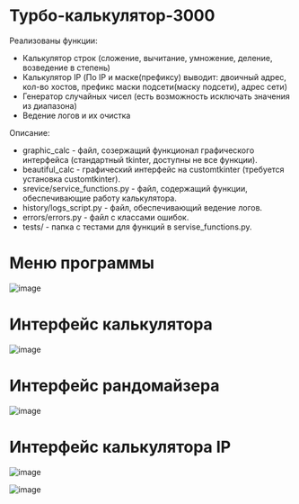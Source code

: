 # Турбо-калькулятор-3000

Реализованы функции:

- Калькулятор строк (сложение, вычитание, умножение, деление, возведение в степень)
- Калькулятор IP (По IP и маске(префиксу) выводит: двоичный адрес, кол-во хостов, префикс маски подсети(маску подсети), адрес сети)
- Генератор случайных чисел (есть возможность исключать значения из диапазона)
- Ведение логов и их очистка

Описание:

- graphic_calc - файл, созержащий функционал графического интерфейса (стандартный tkinter, доступны не все функции).
- beautiful_calc - графический интерфейс на customtkinter (требуется установка customtkinter).
- srevice/service_functions.py - файл, содержащий функции, обеспечивающие работу калькулятора.
- history/logs_script.py - файл, обеспечивающий ведение логов.
- errors/errors.py - файл с классами ошибок.
- tests/ - папка с тестами для функций в servise_functions.py.

# Меню программы

![image](https://github.com/user-attachments/assets/af61ca50-9e1a-4732-80a3-91b5376ee792)

# Интерфейс калькулятора

![image](https://github.com/user-attachments/assets/f563f6d7-0b19-4c48-ac29-84ea4c5913fc)

# Интерфейс рандомайзера

![image](https://github.com/user-attachments/assets/93bc42cc-cfc0-46ec-8320-215e5ac7353c)

# Интерфейс калькулятора IP

![image](https://github.com/user-attachments/assets/a9d083cf-3795-406f-bcb6-21ef9179ab62)

![image](https://github.com/user-attachments/assets/5fe7e548-98a2-4518-b9eb-ec87de5e0e53)
